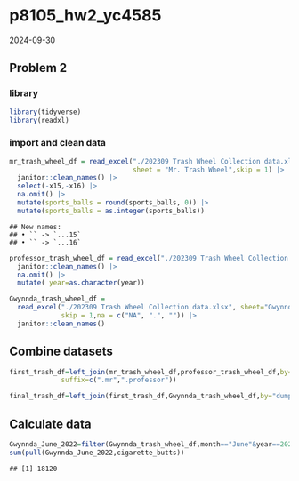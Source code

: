 p8105_hw2_yc4585
================
2024-09-30

## Problem 2

### library

``` r
library(tidyverse)
library(readxl)
```

### import and clean data

``` r
mr_trash_wheel_df = read_excel("./202309 Trash Wheel Collection data.xlsx",
                               sheet = "Mr. Trash Wheel",skip = 1) |>
  janitor::clean_names() |>
  select(-x15,-x16) |>
  na.omit() |>
  mutate(sports_balls = round(sports_balls, 0)) |>
  mutate(sports_balls = as.integer(sports_balls))
```

    ## New names:
    ## • `` -> `...15`
    ## • `` -> `...16`

``` r
professor_trash_wheel_df = read_excel("./202309 Trash Wheel Collection data.xlsx",  sheet="Professor Trash Wheel",skip = 1) |>
  janitor::clean_names() |>
  na.omit() |>
  mutate( year=as.character(year)) 

Gwynnda_trash_wheel_df = 
  read_excel("./202309 Trash Wheel Collection data.xlsx", sheet="Gwynnda Trash Wheel",
             skip = 1,na = c("NA", ".", "")) |>
  janitor::clean_names() 
```

## Combine datasets

``` r
first_trash_df=left_join(mr_trash_wheel_df,professor_trash_wheel_df,by="dumpster",
             suffix=c(".mr",".professor"))

final_trash_df=left_join(first_trash_df,Gwynnda_trash_wheel_df,by="dumpster",suffix = c("",".Gwynnda"))
```

## Calculate data

``` r
Gwynnda_June_2022=filter(Gwynnda_trash_wheel_df,month=="June"&year==2022)
sum(pull(Gwynnda_June_2022,cigarette_butts))
```

    ## [1] 18120
